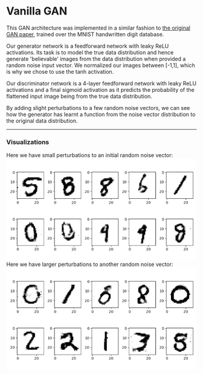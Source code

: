 # Vanilla GAN

This GAN architecture was implemented in a similar fashion to [the original GAN paper](https://arxiv.org/abs/1406.2661), trained over the MNIST handwritten digit database.

Our generator network is a feedforward network with leaky ReLU activations. Its task is to model the true data distribution and hence generate 'believable' images from the data distribution when provided a random noise input vector. We normalized our images between [-1,1], which is why we chose to use the tanh activation. 

Our discriminator network is a 4-layer feedforward network with leaky ReLU activations and a final sigmoid activation as it predicts the probability of the flattened input image being from the true data distribution.

By adding slight perturbations to a few random noise vectors, we can see how the generator has learnt a function from the noise vector distribution to the original data distribution.

---
### Visualizations
Here we have small perturbations to an initial random noise vector:
![small perturbation gif](https://github.com/rishabhsamb/torch-gans/blob/master/vanilla-gan/gifs/0.1%20interpolation.gif)
Here we have larger perturbations to another random noise vector:
![large perturbation gif](https://github.com/rishabhsamb/torch-gans/blob/master/vanilla-gan/gifs/0.5%20interpolation.gif)
